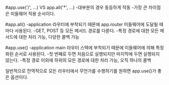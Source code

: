 #app.use('/', ...) VS app.all('*', ...)
-대부분의 경우 동등하게 작동
-가장 큰 차이점은 미들웨어 적용 순서이다.

#app.all()
 -application 라우터에 부착되기 때문에 app.router 미들웨어에 도달될 때마다 사용된다.
 -GET, POST 등 모든 메서드 경로를 다룬다.
 -특정 경로에 대한 모든 메서드에 대한 처리 가능, 다양한 콜백 가능
 
#app.use()
 -application main 라우터 스택에 부착되기 때문에 미들웨어에 의해 특정화된 순서로 사용된다.
 -첫 번째로 두면 처음으로 실행되지만 마지막에 두면 실행되지 않는다.
 -특정 경로 이외에 하위의 모든 경로에 대한 처리 가능, 오직 하나의 콜백
 
 일반적으로 전역적으로 모든 라우터에서 무언가를 수행하기를 원하면 app.use()가 좋은 옵션이다.

